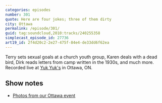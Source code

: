 ```yaml
---
categories: episodes
number: 301
quote: Here are four jokes; three of them dirty
city: Ottawa
permalink: /episode/301/
guid: tag:soundcloud,2010:tracks/240255358
simplecast_episode_id: 27736
art19_id: 2f4d20c2-2e27-475f-84e4-de33dd6f62ea
---
```


Terry sets sexual goals at a church youth group, Karen deals with a dead bird, Dirk reads letters from camp written in the 1930s, and much more. Recorded live at [Yuk Yuk's](https://www.yukyuks.com/ottawa) in Ottawa, ON.

## Show notes
- [Photos from our Ottawa event](https://goo.gl/jmfVoa)
